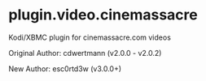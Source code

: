 plugin.video.cinemassacre
=========================

Kodi/XBMC plugin for cinemassacre.com videos


Original Author: cdwertmann (v2.0.0 - v2.0.2)

New Author: esc0rtd3w (v3.0.0+)